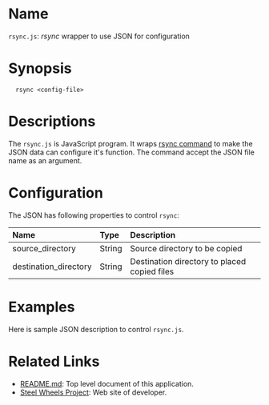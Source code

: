 # Name
`rsync.js`: *rsync* wrapper to use JSON for configuration

# Synopsis
````
  rsync <config-file>
````

# Descriptions
The `rsync.js` is JavaScript program.
It wraps [rsync command](https://developer.apple.com/legacy/library/documentation/Darwin/Reference/ManPages/man1/rsync.1.html) to make the JSON data can configure it's function.
The command accept the JSON file name as an argument.

# Configuration
The JSON  has following properties to control `rsync`:

|Name                   | Type  | Description |
|:---                   |:---   |:---
|source_directory       |String |Source directory to be copied|
|destination_directory  |String |Destination directory to placed copied files|

# Examples
Here is sample JSON description to control `rsync.js`.

# Related Links
* [README.md](https://github.com/steelwheels/JSRunner/blob/master/README.md): Top level document of this application.
* [Steel Wheels Project](http://steelwheels.github.io): Web site of developer.

